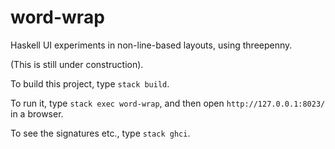 # word-wrap
Haskell UI experiments in non-line-based layouts, using threepenny.

(This is still under construction).

To build this project, type `stack build`.

To run it, type `stack exec word-wrap`, and then open `http://127.0.0.1:8023/` in a browser.

To see the signatures etc., type `stack ghci`.
